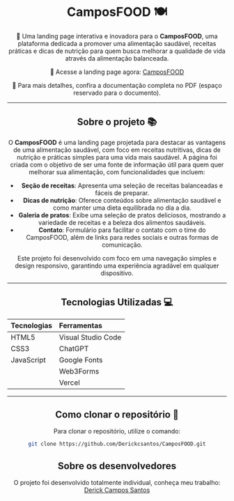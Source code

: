 <div align="center">

# CamposFOOD 🍽️

🌟 Uma landing page interativa e inovadora para o **CamposFOOD**, uma plataforma dedicada a promover uma alimentação saudável, receitas práticas e dicas de nutrição para quem busca melhorar a qualidade de vida através da alimentação balanceada.

🔗 Acesse a landing page agora: [CamposFOOD](https://camposfood.vercel.app/)

📄 Para mais detalhes, confira a documentação completa no PDF (espaço reservado para o documento). 

---

## Sobre o projeto 📚

O **CamposFOOD** é uma landing page projetada para destacar as vantagens de uma alimentação saudável, com foco em receitas nutritivas, dicas de nutrição e práticas simples para uma vida mais saudável. A página foi criada com o objetivo de ser uma fonte de informação útil para quem quer melhorar sua alimentação, com funcionalidades que incluem:

- **Seção de receitas**: Apresenta uma seleção de receitas balanceadas e fáceis de preparar.
- **Dicas de nutrição**: Oferece conteúdos sobre alimentação saudável e como manter uma dieta equilibrada no dia a dia.
- **Galeria de pratos**: Exibe uma seleção de pratos deliciosos, mostrando a variedade de receitas e a beleza dos alimentos saudáveis.
- **Contato**: Formulário para facilitar o contato com o time do CamposFOOD, além de links para redes sociais e outras formas de comunicação.

Este projeto foi desenvolvido com foco em uma navegação simples e design responsivo, garantindo uma experiência agradável em qualquer dispositivo.

---

## Tecnologias Utilizadas 💻

| **Tecnologias**  | **Ferramentas**    |
|:-----------------|:-------------------|
| HTML5            | Visual Studio Code |
| CSS3             | ChatGPT            | 
| JavaScript       | Google Fonts       |
|                  | Web3Forms          |
|                  | Vercel             |

---

## Como clonar o repositório 📂

Para clonar o repositório, utilize o comando:

```bash
git clone https://github.com/Derickcsantos/CamposFOOD.git
```

## Sobre os desenvolvedores
O projeto foi desenvolvido totalmente individual, conheça meu trabalho:
[Derick Campos Santos](https://linkedin.com/in/derick-campos-santos)
